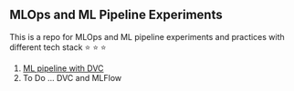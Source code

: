 ## MLOps and ML Pipeline Experiments
This is a repo for MLOps and ML pipeline experiments and practices with different tech stack :star: :star: :star:

1. [ML pipeline with DVC](https://github.com/DoThNg/MLOps_experiments_DVC/tree/main/1_ML_Pipeline_DVC)
2. To Do ... DVC and MLFlow 

